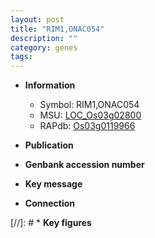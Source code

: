 ```yaml
---
layout: post
title: "RIM1,ONAC054"
description: ""
category: genes
tags: 
---
```


* **Information**  
    + Symbol: RIM1,ONAC054  
    + MSU: [LOC_Os03g02800](http://rice.uga.edu/cgi-bin/ORF_infopage.cgi?orf=LOC_Os03g02800)  
    + RAPdb: [Os03g0119966](http://rapdb.dna.affrc.go.jp/viewer/gbrowse_details/irgsp1?name=Os03g0119966)  

* **Publication**  

* **Genbank accession number**  

* **Key message**  

* **Connection**  

[//]: # * **Key figures**  


